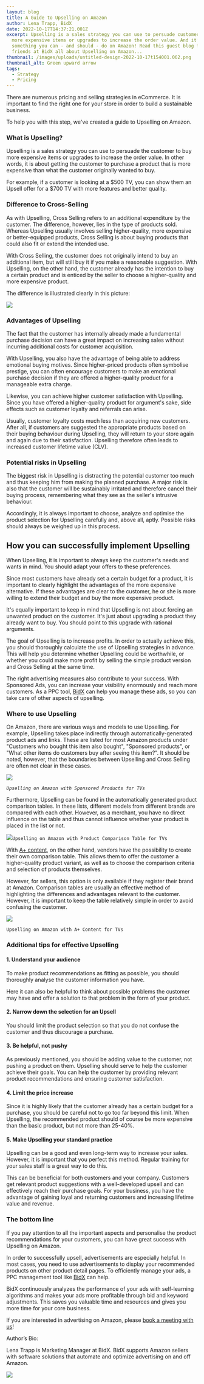 ```yaml
---
layout: blog
title: A Guide to Upselling on Amazon
author: Lena Trapp, BidX
date: 2022-10-17T14:37:21.001Z
excerpt: Upselling is a sales strategy you can use to persuade customers to buy
  more expensive items or upgrades to increase the order value. And it’s
  something you can - and should - do on Amazon! Read this guest blog from our
  friends at BidX all about Upselling on Amazon...
thumbnail: /images/uploads/untitled-design-2022-10-17t154001.062.png
thumbnail_alt: Green upward arrow
tags:
  - Strategy
  - Pricing
---
```

There are numerous pricing and selling strategies in eCommerce. It is important to find the right one for your store in order to build a sustainable business. 

To help you with this step, we've created a guide to Upselling on Amazon.

### What is Upselling?

Upselling is a sales strategy you can use to persuade the customer to buy more expensive items or upgrades to increase the order value. In other words, it is about getting the customer to purchase a product that is more expensive than what the customer originally wanted to buy. 

For example, if a customer is looking at a $500 TV, you can show them an Upsell offer for a $700 TV with more features and better quality. 

### Difference to Cross-Selling

As with Upselling, Cross Selling refers to an additional expenditure by the customer. The difference, however, lies in the type of products sold. Whereas Upselling usually involves selling higher-quality, more expensive or better-equipped products, Cross Selling is about buying products that could also fit or extend the intended use. 

With Cross Selling, the customer does not originally intend to buy an additional item, but will still buy it if you make a reasonable suggestion. With Upselling, on the other hand, the customer already has the intention to buy a certain product and is enticed by the seller to choose a higher-quality and more expensive product. 

The difference is illustrated clearly in this picture:

![](/images/uploads/untitled-design-2022-10-17t160053.436.png)

### Advantages of Upselling

The fact that the customer has internally already made a fundamental purchase decision can have a great impact on increasing sales without incurring additional costs for customer acquisition. 

With Upselling, you also have the advantage of being able to address emotional buying motives. Since higher-priced products often symbolise prestige, you can often encourage customers to make an emotional purchase decision if they are offered a higher-quality product for a manageable extra charge.

Likewise, you can achieve higher customer satisfaction with Upselling. Since you have offered a higher-quality product for argument's sake, side effects such as customer loyalty and referrals can arise.

Usually, customer loyalty costs much less than acquiring new customers. After all, if customers are suggested the appropriate products based on their buying behaviour during Upselling, they will return to your store again and again due to their satisfaction. Upselling therefore often leads to increased customer lifetime value (CLV).

### Potential risks in Upselling

The biggest risk in Upselling is distracting the potential customer too much and thus keeping him from making the planned purchase. A major risk is also that the customer will be sustainably irritated and therefore cancel their buying process, remembering what they see as the seller's intrusive behaviour. 

Accordingly, it is always important to choose, analyze and optimise the product selection for Upselling carefully and, above all, aptly. Possible risks should always be weighed up in this process. 

## How you can successfully implement Upselling

When Upselling, it is important to always keep the customer's needs and wants in mind. You should adapt your offers to these preferences.

Since most customers have already set a certain budget for a product, it is important to clearly highlight the advantages of the more expensive alternative. If these advantages are clear to the customer, he or she is more willing to extend their budget and buy the more expensive product.

It's equally important to keep in mind that Upselling is not about forcing an unwanted product on the customer. It's just about upgrading a product they already want to buy. You should point to this upgrade with rational arguments. 

The goal of Upselling is to increase profits. In order to actually achieve this, you should thoroughly calculate the use of Upselling strategies in advance. This will help you determine whether Upselling could be worthwhile, or whether you could make more profit by selling the simple product version and Cross Selling at the same time. 

The right advertising measures also contribute to your success. With Sponsored Ads, you can increase your visibility enormously and reach more customers. As a PPC tool, [BidX](https://www.bidx.io/en/) can help you manage these ads, so you can take care of other aspects of upselling.

### Where to use Upselling

On Amazon, there are various ways and models to use Upselling. For example, Upselling takes place indirectly through automatically-generated product ads and links. These are listed for most Amazon products under "Customers who bought this item also bought", "Sponsored products", or "What other items do customers buy after seeing this item?". It should be noted, however, that the boundaries between Upselling and Cross Selling are often not clear in these cases.

![](/images/uploads/untitled-design-2022-10-17t160920.710.png)

*`Upselling on Amazon with Sponsored Products for TVs`*

Furthermore, Upselling can be found in the automatically generated product comparison tables. In these lists, different models from different brands are compared with each other. However, as a merchant, you have no direct influence on the table and thus cannot influence whether your product is placed in the list or not. 

![](https://lh6.googleusercontent.com/_uXjix3nsqf_Nn82DDOt4WSFVLxkh6D2S0Q2-wjtzCczwjEU413UyicrrAG-Xno3biiHRwjQ7enFJupntdL1PP_K-g_LRHs1kzS-EZW4tm2ii_K8DiqCCRfcdQnX9ioCR7ZXilSfJEphacGRvZjTZB6hgd300pIlGuXBAcLnr-pMZRCPNnnM5JlCcA)`Upselling on Amazon with Product Comparison Table for TVs`

With [A+ content](https://www.bidx.io/blog/amazon-a-content), on the other hand, vendors have the possibility to create their own comparison table. This allows them to offer the customer a higher-quality product variant, as well as to choose the comparison criteria and selection of products themselves. 

However, for sellers, this option is only available if they register their brand at Amazon. Comparison tables are usually an effective method of highlighting the differences and advantages relevant to the customer. However, it is important to keep the table relatively simple in order to avoid confusing the customer. 

![](https://lh4.googleusercontent.com/MgX0e2Rws-XeQqwhbJNQJ3KuJPHb3kx8Ak1aes3oK5FRQD15iL3yT-zesqDc4HLHG3HkBO7YA_fIQi4DSaxlIrbLmbqiAJo3CazQGkmgFp8UOOMpwqdy1H1J0SeCcz-8X1hwO4e9KROg2yn00DdHHFNpwXoV4vGhl0a6ekxlNEOD6p-a-tB6yXCMhA)

`Upselling on Amazon with A+ Content for TVs`

### Additional tips for effective Upselling

#### 1. Understand your audience

​​To make product recommendations as fitting as possible, you should thoroughly analyse the customer information you have. 

Here it can also be helpful to think about possible problems the customer may have and offer a solution to that problem in the form of your product.

#### 2. Narrow down the selection for an Upsell

You should limit the product selection so that you do not confuse the customer and thus discourage a purchase. 

#### 3. Be helpful, not pushy

As previously mentioned, you should be adding value to the customer, not pushing a product on them. Upselling should serve to help the customer achieve their goals. You can help the customer by providing relevant product recommendations and ensuring customer satisfaction. 

#### 4. Limit the price increase

Since it is highly likely that the customer already has a certain budget for a purchase, you should be careful not to go too far beyond this limit. When Upselling, the recommended product should of course be more expensive than the basic product, but not more than 25-40%. 

#### 5. Make Upselling your standard practice

Upselling can be a good and even long-term way to increase your sales. However, it is important that you perfect this method. Regular training for your sales staff is a great way to do this. 

This can be beneficial for both customers and your company. Customers get relevant product suggestions with a well-developed upsell and can effectively reach their purchase goals. For your business, you have the advantage of gaining loyal and returning customers and increasing lifetime value and revenue.

### The bottom line

If you pay attention to all the important aspects and personalise the product recommendations for your customers, you can have great success with Upselling on Amazon. 

In order to successfully upsell, advertisements are especially helpful. In most cases, you need to use advertisements to display your recommended products on other product detail pages. To efficiently manage your ads, a PPC management tool like [BidX](https://www.bidx.io/en/) can help. 

BidX continuously analyzes the performance of your ads with self-learning algorithms and makes your ads more profitable through bid and keyword adjustments. This saves you valuable time and resources and gives you more time for your core business.

If you are interested in advertising on Amazon, please [book a meeting with us](https://meetings.hubspot.com/andreas50/dsp-en)!

Author’s Bio:

Lena Trapp is Marketing Manager at BidX. BidX supports Amazon sellers with software solutions that automate and optimize advertising on and off Amazon.

![](https://lh6.googleusercontent.com/GA7byxV-gPfXc9KWnZ9aS473d2YzQ1MNeb7W1KcgbhgiqsohREXZYi92ojxuwjhcBWJZmGD_pF9AfV5z7ZXJoTB8i7D5RXXxWR0na47TeN9LlSMp66GcP4p38wkGioXnVQC2TSy0tZTnm9JGESukAfaSbB5tZcr31JQNM6xqXBI_iR9nFQws0pqQmA)

<!--EndFragment-->